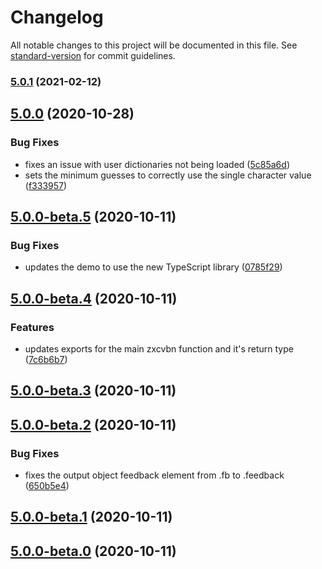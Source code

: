 # Changelog

All notable changes to this project will be documented in this file. See [standard-version](https://github.com/conventional-changelog/standard-version) for commit guidelines.

### [5.0.1](https://github.com/trichards57/zxcvbn/compare/v5.0.0...v5.0.1) (2021-02-12)

## [5.0.0](https://github.com/trichards57/zxcvbn/compare/v5.0.0-beta.5...v5.0.0) (2020-10-28)

### Bug Fixes

-   fixes an issue with user dictionaries not being loaded ([5c85a6d](https://github.com/trichards57/zxcvbn/commit/5c85a6d353e90b1ceddfaf975c51c9a759132a27))
-   sets the minimum guesses to correctly use the single character value ([f333957](https://github.com/trichards57/zxcvbn/commit/f333957de4b1f4c2ed0c87eb3e4851503e236d1f))

## [5.0.0-beta.5](https://github.com/trichards57/zxcvbn/compare/v5.0.0-beta.4...v5.0.0-beta.5) (2020-10-11)

### Bug Fixes

-   updates the demo to use the new TypeScript library ([0785f29](https://github.com/trichards57/zxcvbn/commit/0785f2911a880ee5cc05ede85a930049a493f213))

## [5.0.0-beta.4](https://github.com/trichards57/zxcvbn/compare/v5.0.0-beta.3...v5.0.0-beta.4) (2020-10-11)

### Features

-   updates exports for the main zxcvbn function and it's return type ([7c6b6b7](https://github.com/trichards57/zxcvbn/commit/7c6b6b77fbeebba8fa0897be6adbe5d314fa9e56))

## [5.0.0-beta.3](https://github.com/trichards57/zxcvbn/compare/v5.0.0-beta.2...v5.0.0-beta.3) (2020-10-11)

## [5.0.0-beta.2](https://github.com/trichards57/zxcvbn/compare/v5.0.0-beta.1...v5.0.0-beta.2) (2020-10-11)

### Bug Fixes

-   fixes the output object feedback element from .fb to .feedback ([650b5e4](https://github.com/trichards57/zxcvbn/commit/650b5e4f07e03c7c4eb3371690fb30bdac7044f0))

## [5.0.0-beta.1](https://github.com/trichards57/zxcvbn/compare/v5.0.0-beta.0...v5.0.0-beta.1) (2020-10-11)

## [5.0.0-beta.0](https://github.com/trichards57/zxcvbn/compare/v4.4.2...v5.0.0-beta.0) (2020-10-11)
